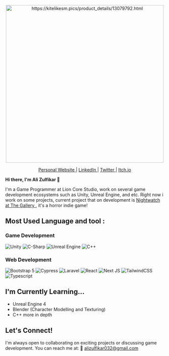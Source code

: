 <p align="center">
<img src="https://i.pinimg.com/originals/a8/d4/46/a8d446aeaded108a90c974a5d6a356d9.gif" alt="https://kitelikesm.pics/product_details/13079792.html" width="500" />
</p>

<p align="center">
  <a href="https://www.alizul01.my.id"> Personal Website </a> | 
  <a href="https://www.linkedin.com/in/alizulfikar"> LinkedIn </a> |
  <a href="https://www.twitter.com/panggilajazul"> Twitter </a> |
  <a href="https://alizul01.itch.io/"> Itch.io </a> 
</p>

<b> Hi there, I'm Ali Zulfikar 👋 </b>

<p> I'm a Game Programmer at Lion Core Studio, work on several game development ecosystems such as Unity, Unreal Engine, and etc. Right now i work on some projects, current project that on development is <a href="https://alizul01.itch.io/nightwatch-at-the-gallery"> Nightwatch at The Gallery </a>, it's a horror indie game! </p>

## Most Used Language and tool : <br>
### Game Development
![Unity](https://img.shields.io/badge/Unity-100000?style=for-the-badge&logo=unity&logoColor=white)
![C-Sharp](https://img.shields.io/badge/C%23-239120?style=for-the-badge&logo=csharp&logoColor=white)
![Unreal Engine](https://img.shields.io/badge/-Unreal%20Engine-313131?style=for-the-badge&logo=unreal-engine&logoColor=white)
![C++](https://img.shields.io/badge/C%2B%2B-00599C?style=for-the-badge&logo=c%2B%2B&logoColor=white)

### Web Development
![Bootstrap 5](https://img.shields.io/badge/Bootstrap-563D7C?style=for-the-badge&logo=bootstrap&logoColor=white)
![Cypress](https://img.shields.io/badge/Cypress-17202C?style=for-the-badge&logo=cypress&logoColor=white)
![Laravel](https://img.shields.io/badge/Laravel-FF2D20?style=for-the-badge&logo=laravel&logoColor=white)
![React](https://img.shields.io/badge/React-20232A?style=for-the-badge&logo=react&logoColor=61DAFB)
![Next JS](https://img.shields.io/badge/next.js-000000?style=for-the-badge&logo=nextdotjs&logoColor=white)
![TailwindCSS](https://img.shields.io/badge/Tailwind_CSS-38B2AC?style=for-the-badge&logo=tailwind-css&logoColor=white)
![Typescript](https://img.shields.io/badge/TypeScript-007ACC?style=for-the-badge&logo=typescript&logoColor=white)

## I'm Currently Learning...
- Unreal Engine 4
- Blender (Character Modelling and Texturing)
- C++ more in depth

## Let's Connect!
I'm always open to collaborating on exciting projects or discussing game development. You can reach me at:
📧 alizulfikar032@gmail.com

<!---
alizul01/alizul01 is a ✨ special ✨ repository because its `README.md` (this file) appears on your GitHub profile.
You can click the Preview link to take a look at your changes.
--->
